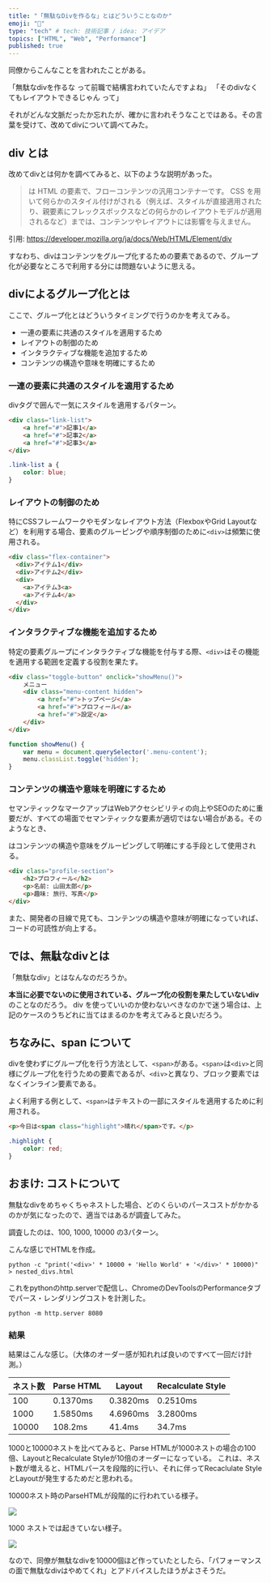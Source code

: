 ```yaml
---
title: "「無駄なDivを作るな」とはどういうことなのか"
emoji: "👻"
type: "tech" # tech: 技術記事 / idea: アイデア
topics: ["HTML", "Web", "Performance"]
published: true
---
```


同僚からこんなことを言われたことがある。

「無駄なdivを作るな って前職で結構言われていたんですよね」
「そのdivなくてもレイアウトできるじゃん って」

それがどんな文脈だったか忘れたが、確かに言われそうなことではある。その言葉を受けて、改めてdivについて調べてみた。

## div とは

改めてdivとは何かを調べてみると、以下のような説明があった。

> <div> は HTML の要素で、フローコンテンツの汎用コンテナーです。 CSS を用いて何らかのスタイル付けがされる（例えば、スタイルが直接適用されたり、親要素にフレックスボックスなどの何らかのレイアウトモデルが適用されるなど）までは、コンテンツやレイアウトには影響を与えません。

引用: https://developer.mozilla.org/ja/docs/Web/HTML/Element/div

すなわち、divはコンテンツをグループ化するための要素であるので、グループ化が必要なところで利用する分には問題ないように思える。

## divによるグループ化とは

ここで、グループ化とはどういうタイミングで行うのかを考えてみる。

- 一連の要素に共通のスタイルを適用するため
- レイアウトの制御のため
- インタラクティブな機能を追加するため
- コンテンツの構造や意味を明確にするため

### 一連の要素に共通のスタイルを適用するため

divタグで囲んで一気にスタイルを適用するパターン。

```html
<div class="link-list">
    <a href="#">記事1</a>
    <a href="#">記事2</a>
    <a href="#">記事3</a>
</div>
```

```css
.link-list a {
    color: blue;
}
```

### レイアウトの制御のため

特にCSSフレームワークやモダンなレイアウト方法（FlexboxやGrid Layoutなど）を利用する場合、要素のグルーピングや順序制御のために`<div>`は頻繁に使用される。

```html
<div class="flex-container">
  <div>アイテム1</div>
  <div>アイテム2</div>
  <div>
    <a>アイテム3<a>
    <a>アイテム4</a>
  </div>
</div>
```

### インタラクティブな機能を追加するため

特定の要素グループにインタラクティブな機能を付与する際、`<div>`はその機能を適用する範囲を定義する役割を果たす。

```html
<div class="toggle-button" onclick="showMenu()">
    メニュー
    <div class="menu-content hidden">
        <a href="#">トップページ</a>
        <a href="#">プロフィール</a>
        <a href="#">設定</a>
    </div>
</div>
```
```js
function showMenu() {
    var menu = document.querySelector('.menu-content');
    menu.classList.toggle('hidden');
}
```

### コンテンツの構造や意味を明確にするため

セマンティックなマークアップはWebアクセシビリティの向上やSEOのために重要だが、すべての場面でセマンティックな要素が適切ではない場合がある。そのようなとき、<div>はコンテンツの構造や意味をグルーピングして明確にする手段として使用される。

```html
<div class="profile-section">
    <h2>プロフィール</h2>
    <p>名前: 山田太郎</p>
    <p>趣味: 旅行、写真</p>
</div>
```
また、開発者の目線で見ても、コンテンツの構造や意味が明確になっていれば、コードの可読性が向上する。

## では、無駄なdivとは

「無駄なdiv」とはなんなのだろうか。

**本当に必要でないのに使用されている、グループ化の役割を果たしていないdiv** のことなのだろう。
div を使っていいのか使わないべきなのかで迷う場合は、上記のケースのうちどれに当てはまるのかを考えてみると良いだろう。

## ちなみに、span について

divを使わずにグループ化を行う方法として、`<span>`がある。`<span>`は`<div>`と同様にグループ化を行うための要素であるが、`<div>`と異なり、ブロック要素ではなくインライン要素である。

よく利用する例として、`<span>`はテキストの一部にスタイルを適用するために利用される。

```html
<p>今日は<span class="highlight">晴れ</span>です。</p>
```

```css
.highlight {
    color: red;
}
```


## おまけ: コストについて

無駄なdivをめちゃくちゃネストした場合、どのくらいのパースコストがかかるのかが気になったので、適当ではあるが調査してみた。

調査したのは、100, 1000, 10000 の3パターン。

こんな感じでHTMLを作成。

```shell
python -c "print('<div>' * 10000 + 'Hello World' + '</div>' * 10000)" > nested_divs.html
```

これをpythonのhttp.serverで配信し、ChromeのDevToolsのPerformanceタブでパース・レンダリングコストを計測した。

```shell
python -m http.server 8080
```

### 結果

結果はこんな感じ。（大体のオーダー感が知れれば良いのですべて一回だけ計測。）

| ネスト数 | Parse HTML | Layout | Recalculate Style |
| --- | --- | --- | --- |
| 100 | 0.1370ms | 0.3820ms | 0.2510ms
| 1000 | 1.5850ms | 4.6960ms | 3.2800ms |
| 10000 | 108.2ms | 41.4ms | 34.7ms |

1000と10000ネストを比べてみると、Parse HTMLが1000ネストの場合の100倍、LayoutとRecalculate Styleが10倍のオーダーになっている。
これは、ネスト数が増えると、HTMLパースを段階的に行い、それに伴ってRecaclulate StyleとLayoutが発生するためだと思われる。

10000ネスト時のParseHTMLが段階的に行われている様子。

![](/images/what-is-div-tag-01.png)

1000 ネストでは起きていない様子。

![](/images/what-is-div-tag-02.png)

なので、同僚が無駄なdivを10000個ほど作っていたとしたら、「パフォーマンスの面で無駄なdivはやめてくれ」とアドバイスしたほうがよさそうだ。